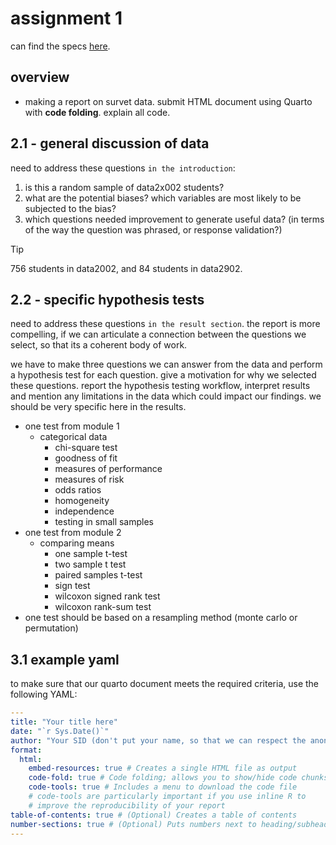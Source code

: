 # assignment 1

can find the specs [here](https://pages.github.sydney.edu.au/DATA2002/2024/assignment/assignment.html).

## overview

- making a report on survet data. submit HTML document using Quarto with **code folding**. explain all code.

## 2.1 - general discussion of data

need to address these questions `in the introduction`:

1. is this a random sample of data2x002 students?
2. what are the potential biases? which variables are most likely to be subjected to the bias?
3. which questions needed improvement to generate useful data? (in terms of the way the question was phrased, or response validation?)

> [!TIP]
> 756 students in data2002, and 84 students in data2902.

## 2.2 - specific hypothesis tests

need to address these questions `in the result section`. the report is more compelling, if we can articulate a connection between the questions we select, so that its a coherent body of work.

we have to make three questions we can answer from the data and perform a hypothesis test for each question. give a motivation for why we selected these questions. report the hypothesis testing workflow, interpret results and mention any limitations in the data which could impact our findings. we should be very specific here in the results.

- one test from module 1
  - categorical data
    - chi-square test
    - goodness of fit
    - measures of performance
    - measures of risk
    - odds ratios
    - homogeneity
    - independence
    - testing in small samples
- one test from module 2
  - comparing means
    - one sample t-test
    - two sample t test
    - paired samples t-test
    - sign test
    - wilcoxon signed rank test
    - wilcoxon rank-sum test
- one test should be based on a resampling method (monte carlo or permutation)

## 3.1 example yaml

to make sure that our quarto document meets the required criteria, use the following YAML:

```yaml
---
title: "Your title here"
date: "`r Sys.Date()`"
author: "Your SID (don't put your name, so that we can respect the anonymous marking policy)"
format:
  html:
    embed-resources: true # Creates a single HTML file as output
    code-fold: true # Code folding; allows you to show/hide code chunks
    code-tools: true # Includes a menu to download the code file
    # code-tools are particularly important if you use inline R to
    # improve the reproducibility of your report
table-of-contents: true # (Optional) Creates a table of contents
number-sections: true # (Optional) Puts numbers next to heading/subheadings
---
```
